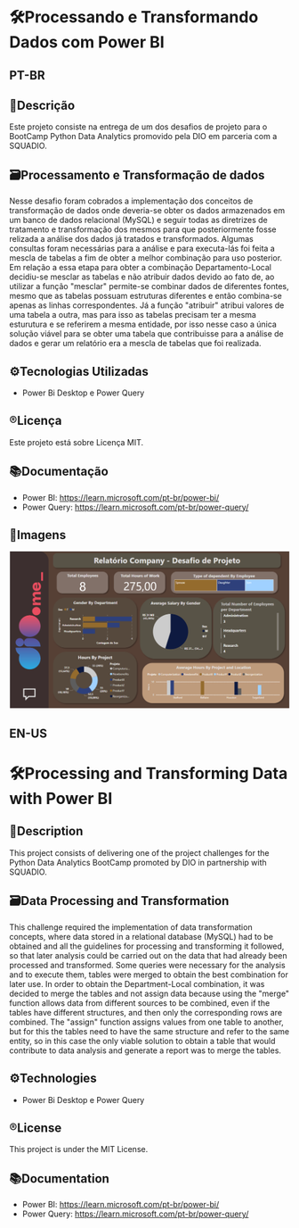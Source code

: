 # 🛠️Processando e Transformando Dados com Power BI

## **PT-BR**
## 📄Descrição
Este projeto consiste na entrega de um dos desafios de projeto para o BootCamp Python Data Analytics promovido pela DIO em parceria com a SQUADIO.

## 🗃️Processamento e Transformação de dados
Nesse desafio foram cobrados a implementação dos conceitos de transformação de dados onde deveria-se obter os dados armazenados em um banco de dados relacional (MySQL) e seguir todas as diretrizes de tratamento e transformação dos mesmos para que posteriormente fosse relizada a análise dos dados já tratados e transformados. Algumas consultas foram necessárias para a análise e para executa-lás foi feita a mescla de tabelas a fim de obter a melhor combinação para uso posterior.
Em relação a essa etapa para obter a combinação Departamento-Local decidiu-se mesclar as tabelas e não atribuir dados devido ao fato de, ao utilizar a função "mesclar" permite-se combinar dados de diferentes fontes, mesmo que as tabelas possuam estruturas diferentes e então combina-se apenas as linhas correspondentes. Já a função "atribuir" atribui valores de uma tabela a outra, mas para isso as tabelas precisam ter a mesma esturutura e se referirem a mesma entidade, por isso nesse caso a única solução viável para se obter uma tabela que contribuisse para a análise de dados e gerar um relatório era a mescla de tabelas que foi realizada.

## ⚙️Tecnologias Utilizadas
- Power Bi Desktop e Power Query

## ®️Licença
Este projeto está sobre Licença MIT.

## 📚Documentação
- Power BI: https://learn.microsoft.com/pt-br/power-bi/
- Power Query: https://learn.microsoft.com/pt-br/power-query/

## 📸Imagens
![Relatório Company](https://github.com/jessieFerrS/BootCamp-Python-Analytics-Squadio-DIO/blob/main/Desafio%20de%20Projeto%20DIO%20-%20Coleta%20e%20Processamento%20de%20Dados%20com%20Power%20BI/Relatorio_company_transforma%C3%A7%C3%A3o_dados.png)

## **EN-US**
# 🛠️Processing and Transforming Data with Power BI

## 📄Description
This project consists of delivering one of the project challenges for the Python Data Analytics BootCamp promoted by DIO in partnership with SQUADIO.

## 🗃️Data Processing and Transformation
This challenge required the implementation of data transformation concepts, where data stored in a relational database (MySQL) had to be obtained and all the guidelines for processing and transforming it followed, so that later analysis could be carried out on the data that had already been processed and transformed. Some queries were necessary for the analysis and to execute them, tables were merged to obtain the best combination for later use.
In order to obtain the Department-Local combination, it was decided to merge the tables and not assign data because using the "merge" function allows data from different sources to be combined, even if the tables have different structures, and then only the corresponding rows are combined. The "assign" function assigns values from one table to another, but for this the tables need to have the same structure and refer to the same entity, so in this case the only viable solution to obtain a table that would contribute to data analysis and generate a report was to merge the tables.

## ⚙️Technologies
- Power Bi Desktop e Power Query

## ®️License
This project is under the MIT License.

## 📚Documentation
- Power BI: https://learn.microsoft.com/pt-br/power-bi/
- Power Query: https://learn.microsoft.com/pt-br/power-query/
